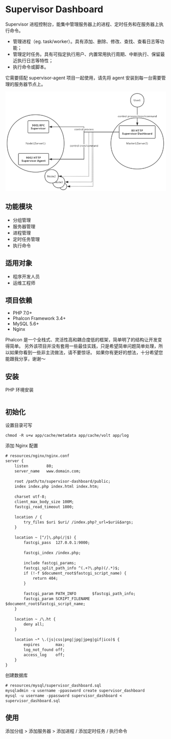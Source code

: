 # Supervisor Dashboard

Supervisor 进程控制台，能集中管理服务器上的进程、定时任务和在服务器上执行命令。

- 管理进程（eg. task/worker）。具有添加、删除、修改、查找、查看日志等功能；
- 管理定时任务。具有可指定执行用户、内置常用执行周期、中断执行、保留最近执行日志等特性；
- 执行命令或脚本。

它需要搭配 supervisor-agent 项目一起使用，请先将 agent 安装到每一台需要管理的服务器节点上。

![The relationship between Supervisor Dashboard and Supervisor Agent](resouces/img/supervisor-dashboard.jpg)

## 功能模块

- 分组管理
- 服务器管理
- 进程管理
- 定时任务管理
- 执行命令

## 适用对象

- 程序开发人员
- 运维工程师

## 项目依赖

- PHP 7.0+
- Phalcon Framework 3.4+
- MySQL 5.6+
- Nginx

Phalcon 是一个全栈式、灵活性高和耦合度低的框架，简单明了的结构让开发变得简单。
另外该项目并没有套用一些最佳实践，只是希望简单问题简单处理，所以如果你看到一些非主流做法，请不要惊讶。
如果你有更好的想法，十分希望您能跟我分享，谢谢～

## 安装

PHP 环境安装

```bash

```

## 初始化

设置目录可写

```
chmod -R u+w app/cache/metadata app/cache/volt app/log
```

添加 Nginx 配置

```
# resources/nginx/nginx.conf
server {
    listen        80;
    server_name   www.domain.com;

    root /path/to/supervisor-dashboard/public;
    index index.php index.html index.htm;

    charset utf-8;
    client_max_body_size 100M;
    fastcgi_read_timeout 1800;

    location / {
        try_files $uri $uri/ /index.php?_url=$uri&$args;
    }

    location ~ [^/]\.php(/|$) {
        fastcgi_pass  127.0.0.1:9000;

        fastcgi_index /index.php;

        include fastcgi_params;
        fastcgi_split_path_info ^(.+?\.php)(/.*)$;
        if (!-f $document_root$fastcgi_script_name) {
            return 404;
        }

        fastcgi_param PATH_INFO       $fastcgi_path_info;
        fastcgi_param SCRIPT_FILENAME $document_root$fastcgi_script_name;
    }

    location ~ /\.ht {
        deny all;
    }

    location ~* \.(js|css|png|jpg|jpeg|gif|ico)$ {
        expires       max;
        log_not_found off;
        access_log    off;
    }
}
```

创建数据库

```
# resources/mysql/supervisor_dashboard.sql
mysqladmin -u username -ppassword create supervisor_dashboard
mysql -u username -ppassword supervisor_dashboard < supervisor_dashboard.sql  
```

## 使用

添加分组 > 添加服务器 > 添加进程 / 添加定时任务 / 执行命令
